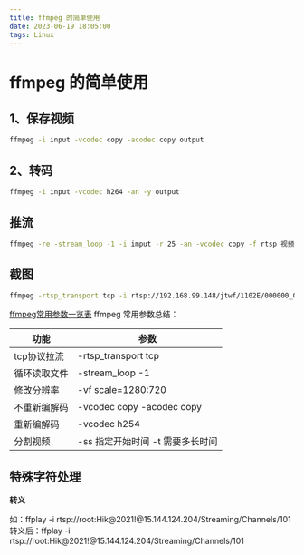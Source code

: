 ```yaml
---
title: ffmpeg 的简单使用
date: 2023-06-19 18:05:00
tags: Linux
---
```


# ffmpeg 的简单使用

## 1、保存视频

```bash 
ffmpeg -i input -vcodec copy -acodec copy output
```

## 2、转码

```bash
ffmpeg -i input -vcodec h264 -an -y output
```

## 推流

```bash
ffmpeg -re -stream_loop -1 -i imput -r 25 -an -vcodec copy -f rtsp 视频流地址
```

## 截图

```bash
ffmpeg -rtsp_transport tcp -i rtsp://192.168.99.148/jtwf/1102E/000000_001 -vf scale=1920:1080 -r 1 -vframes 1 -an -vcodec mjpeg 000000_001.jpg
```

[ffmpeg常用参数一览表](https://www.cnblogs.com/mwl523/p/10856633.html)
ffmpeg 常用参数总结：

|功能|参数|
|----|---|
|tcp协议拉流|-rtsp_transport tcp|
|循环读取文件|-stream_loop -1|
|修改分辨率|-vf scale=1280:720|
|不重新编解码|-vcodec copy -acodec copy|
|重新编解码|-vcodec h254|
|分割视频|-ss 指定开始时间 -t 需要多长时间|

## 特殊字符处理

**转义**

如：ffplay -i rtsp://root:Hik@2021!@15.144.124.204/Streaming/Channels/101
转义后：ffplay -i rtsp://root:Hik\@2021\!@15.144.124.204/Streaming/Channels/101